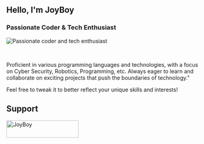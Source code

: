 
## Hello, I'm JoyBoy <br>
### Passionate Coder & Tech Enthusiast
![Passionate coder and tech enthusiast]([https://user-images.githubusercontent.com/74038190/219923809-b86dc415-a0c2-4a38-bc88-ad6cf06395a8.gif](https://user-images.githubusercontent.com/74038190/212749447-bfb7e725-6987-49d9-ae85-2015e3e7cc41.gif)) 

<br>


Proficient in various programming languages and technologies, with a focus on Cyber Security, Robotics, Programming, etc. Always eager to learn and collaborate on exciting projects that push the boundaries of technology."

Feel free to tweak it to better reflect your unique skills and interests!

## Support
<a href="https://www.buymeacoffee.com/joy.boy"> <img align="center" src="https://cdn.buymeacoffee.com/buttons/v2/default-yellow.png" height="45" width="189" alt="JoyBoy" /></a><br>

<!-- <script type="text/javascript" src="https://cdnjs.buymeacoffee.com/1.0.0/button.prod.min.js" data-name="bmc-button" data-slug="JOY.BOY" data-color="#FFDD00" data-emoji="☕"  data-font="Cookie" data-text="Buy me a Coffee" data-outline-color="#000000" data-font-color="#000000" data-coffee-color="#ffffff" ></script> -->





